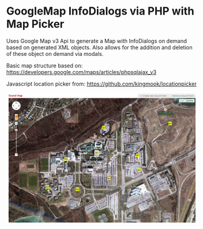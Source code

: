 GoogleMap InfoDialogs via PHP with Map Picker
==============

Uses Google Map v3 Api to generate a Map with InfoDialogs on demand based on generated XML objects. Also allows for the addition and deletion of these object on demand via modals.

Basic map structure based on: https://developers.google.com/maps/articles/phpsqlajax_v3

Javascript location picker from: https://github.com/kingmook/locationpicker

![Map Example](img/map.png)



